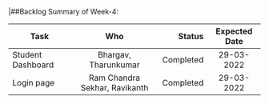 |##Backlog Summary of Week-4:

|Task|Who|Status|Expected Date|
| ------------- |:-------------:| ----------:|:------------:|
|Student Dashboard|Bhargav, Tharunkumar |Completed|29-03-2022|
|Login page|Ram Chandra Sekhar, Ravikanth|Completed|29-03-2022|

